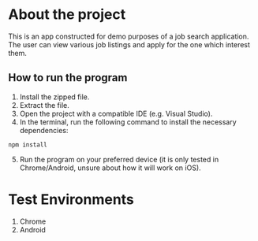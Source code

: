 # About the project
This is an app constructed for demo purposes of a job search application. The user can view various job listings and apply for the one which interest them.


## How to run the program

1. Install the zipped file.
2. Extract the file.
3. Open the project with a compatible IDE (e.g. Visual Studio).
4. In the terminal, run the following command to install the necessary dependencies:
```
npm install
```
5. Run the program on your preferred device (it is only tested in Chrome/Android, unsure about how it will work on iOS).

# Test Environments
1. Chrome
2. Android



